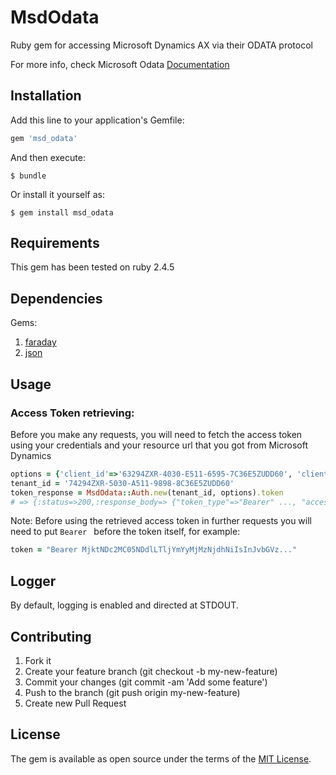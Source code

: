 # MsdOdata

Ruby gem for accessing Microsoft Dynamics AX via their ODATA protocol

For more info, check Microsoft Odata [Documentation](https://docs.microsoft.com/en-us/previous-versions/dynamicscrm-2015/developers-guide/gg334767(v=crm.7))

## Installation

Add this line to your application's Gemfile:

```ruby
gem 'msd_odata'
```

And then execute:

    $ bundle

Or install it yourself as:

    $ gem install msd_odata

## Requirements

This gem has been tested on ruby 2.4.5

## Dependencies
Gems:

1. [faraday](https://github.com/lostisland/faraday)
2. [json](https://github.com/flori/json)

## Usage
### Access Token retrieving:

Before you make any requests, you will need to fetch the access token using your credentials and your resource url that you got from Microsoft Dynamics

```ruby
options = {'client_id'=>'63294ZXR-4030-E511-6595-7C36E5ZUDD60', 'client_secret'=>'53291AAB-9090-E311-6565-6C3BE5ZUDD60', 'grant_type'=>'client_credentials', 'resource'=>'https://example.sandbox.ax.dynamics.com'}
tenant_id = '74294ZXR-5030-A511-9898-8C36E5ZUDD60'
token_response = MsdOdata::Auth.new(tenant_id, options).token
# => {:status=>200,:response_body=> {"token_type"=>"Bearer" ..., "access_token": "MjktNDc2MC05NDdlLTljYmYyMjMzNjdhNiIsInJvbGVz ..."}}
```
Note: Before using the retrieved access token in further requests you will need to put ```Bearer ``` before the token itself, for example:
```ruby
token = "Bearer MjktNDc2MC05NDdlLTljYmYyMjMzNjdhNiIsInJvbGVz..."
```
## Logger

By default, logging is enabled and directed at STDOUT.

## Contributing

1. Fork it
2. Create your feature branch (git checkout -b my-new-feature)
3. Commit your changes (git commit -am 'Add some feature')
4. Push to the branch (git push origin my-new-feature)
5. Create new Pull Request

## License

The gem is available as open source under the terms of the [MIT License](https://opensource.org/licenses/MIT).
